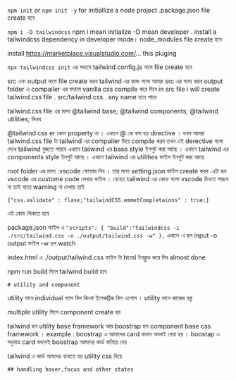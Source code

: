 `npm init` or `npm init -y`
for initiallize a node project .package.json file create হবে

`npm i -D tailwindcss`
npm i mean initialize -D mean developer . install a tailwindcss dependency in developer mode। node_modules file create হবে

install https://marketplace.visualstudio.com/... this pluging

`npx tailwindcss init`
এর মদ্যমে tailwind.config.js নামে file create হবে

src এবং output নামে file create করব
tailwind এর কাজ গলো আমরা src এর মদ্যে করব
output folder এ compailer এর মদ্যমে vanilla css compile করে দিবে
in src file i will create tailwind.css file . src/tailwind.css . any name হতে পারে

tailwind.css file এর মদ্যে
@tailwind base;
@tailwind components;
@tailwind utilities;
লিখব

@tailwind css er কোন property না । এখানে @ কে বলা হয় directive । যখন আমরা tailwind.css file টা tailwind এর compailer দিয়ে compile করব তখন এই derective গলো দেখে tailwind বুজতে পারবে এখানে tailwind এর base style ইনপুট করা আছে । এখানে tailwind এর components style ইনপুট আছে । এখানে tailwind এর utilities ফাইল ইনপুট করা আছে

root folder এর মদ্যে .vscode ফোল্ডার নিব । তার মদ্যে setting.json ফাইল create করব .এটা হল vscode এর custome code লেখার ফাইল । যেহেত tailwind এর কোড গলো vscode চিনতে পারবে না তাই যাতে warning না দেখায় তাই

`{"css.validate" : flase;"tailwindCSS.emmetCompletaions" : true;}`

এই কোড লিকতে হবে

package.json ফাইল এ
`"scripts": {
"build":"tailwindcss -i ./src/tailwind.css -o ./output/tailwind.css -w"
},`
এখানে -i হল input -o output ফাইল -w হল watch

index.html এ ./output/tailwind.css ফাইল টা html ইনক্লুড করে দিব
almost done

npm run build দিলে tailwind build হবে

`# utility and component`

utility মানে individual গ্যাস বিল কিংবা ইলেকট্রিক বিল এগোল । utility মানে কাজের বস্তু

multiple utility মিলে component create হয়

tailwind হল utility base framework আর boostrap হল component base css framework । example : boostrap এ আমাদের card বানান অবস্তই দেয়া হয় । boostap এ সদুমাত্র card বললেই boostrap আমদের কার্ড বানিয়ে দেয়

tailwind এ কার্ড আমদের বানাতে হয় utility css দিয়ে

`## handling hover,focus and other states`
